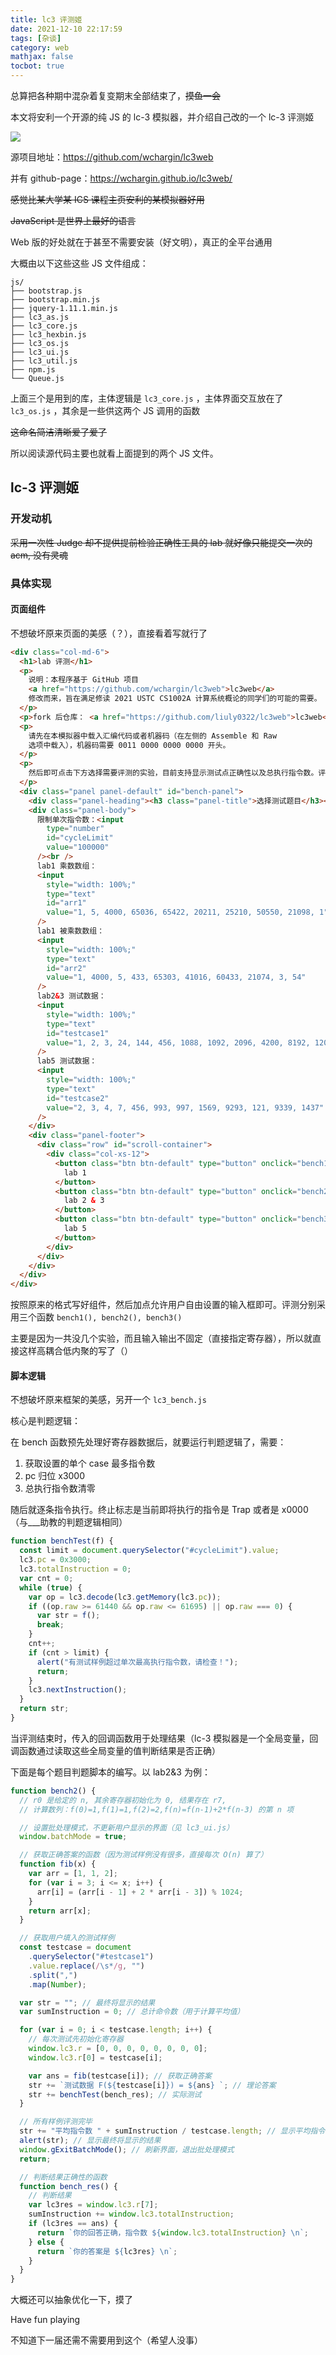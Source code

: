 ```yaml
---
title: lc3 评测姬
date: 2021-12-10 22:17:59
tags: [杂谈]
category: web
mathjax: false
tocbot: true
---
```


总算把各种期中混杂着复变期末全部结束了，~~摸鱼一会~~

本文将安利一个开源的纯 JS 的 lc-3 模拟器，并介绍自己改的一个 lc-3 评测姬

![](./lc3-bench/main.png)

<!-- more -->

源项目地址：https://github.com/wchargin/lc3web

并有 github-page：https://wchargin.github.io/lc3web/

~~感觉比某大学某 ICS 课程主页安利的某模拟器好用~~

~~JavaScript 是世界上最好的语言~~

Web 版的好处就在于甚至不需要安装（好文明），真正的全平台通用

大概由以下这些这些 JS 文件组成：

```shell
js/
├── bootstrap.js
├── bootstrap.min.js
├── jquery-1.11.1.min.js
├── lc3_as.js
├── lc3_core.js
├── lc3_hexbin.js
├── lc3_os.js
├── lc3_ui.js
├── lc3_util.js
├── npm.js
└── Queue.js
```

上面三个是用到的库，主体逻辑是 `lc3_core.js` ，主体界面交互放在了 `lc3_os.js` ，其余是一些供这两个 JS 调用的函数

~~这命名简洁清晰爱了爱了~~

所以阅读源代码主要也就看上面提到的两个 JS 文件。

## lc-3 评测姬

### 开发动机

~~采用一次性 Judge 却不提供提前检验正确性工具的 lab 就好像只能提交一次的 acm, 没有灵魂~~

### 具体实现

#### 页面组件

不想破坏原来页面的美感（？），直接看着写就行了

```html
<div class="col-md-6">
  <h1>lab 评测</h1>
  <p>
    说明：本程序基于 GitHub 项目
    <a href="https://github.com/wchargin/lc3web">lc3web</a>
    修改而来，旨在满足修读 2021 USTC CS1002A 计算系统概论的同学们的可能的需要。
  </p>
  <p>fork 后仓库： <a href="https://github.com/liuly0322/lc3web">lc3web</a></p>
  <p>
    请先在本模拟器中载入汇编代码或者机器码（在左侧的 Assemble 和 Raw
    选项中载入），机器码需要 0011 0000 0000 0000 开头。
  </p>
  <p>
    然后即可点击下方选择需要评测的实验，目前支持显示测试点正确性以及总执行指令数。评测要求基本参照助教文档。数据是自己随便给的，尽量全一点
  </p>
  <div class="panel panel-default" id="bench-panel">
    <div class="panel-heading"><h3 class="panel-title">选择测试题目</h3></div>
    <div class="panel-body">
      限制单次指令数：<input
        type="number"
        id="cycleLimit"
        value="100000"
      /><br />
      lab1 乘数数组：
      <input
        style="width: 100%;"
        type="text"
        id="arr1"
        value="1, 5, 4000, 65036, 65422, 20211, 25210, 50550, 21098, 1"
      />
      lab1 被乘数数组：
      <input
        style="width: 100%;"
        type="text"
        id="arr2"
        value="1, 4000, 5, 433, 65303, 41016, 60433, 21074, 3, 54"
      />
      lab2&3 测试数据：
      <input
        style="width: 100%;"
        type="text"
        id="testcase1"
        value="1, 2, 3, 24, 144, 456, 1088, 1092, 2096, 4200, 8192, 12000, 14000"
      />
      lab5 测试数据：
      <input
        style="width: 100%;"
        type="text"
        id="testcase2"
        value="2, 3, 4, 7, 456, 993, 997, 1569, 9293, 121, 9339, 1437"
      />
    </div>
    <div class="panel-footer">
      <div class="row" id="scroll-container">
        <div class="col-xs-12">
          <button class="btn btn-default" type="button" onclick="bench1()">
            lab 1
          </button>
          <button class="btn btn-default" type="button" onclick="bench2()">
            lab 2 & 3
          </button>
          <button class="btn btn-default" type="button" onclick="bench3()">
            lab 5
          </button>
        </div>
      </div>
    </div>
  </div>
</div>
```

按照原来的格式写好组件，然后加点允许用户自由设置的输入框即可。评测分别采用三个函数 `bench1(), bench2(), bench3()`

主要是因为一共没几个实验，而且输入输出不固定（直接指定寄存器），所以就直接这样高耦合低内聚的写了（）

#### 脚本逻辑

不想破坏原来框架的美感，另开一个 `lc3_bench.js`

核心是判题逻辑：

在 bench 函数预先处理好寄存器数据后，就要运行判题逻辑了，需要：

1. 获取设置的单个 case 最多指令数
2. pc 归位 x3000
3. 总执行指令数清零

随后就逐条指令执行。终止标志是当前即将执行的指令是 Trap 或者是 x0000（与\_\_\_助教的判题逻辑相同）

```javascript
function benchTest(f) {
  const limit = document.querySelector("#cycleLimit").value;
  lc3.pc = 0x3000;
  lc3.totalInstruction = 0;
  var cnt = 0;
  while (true) {
    var op = lc3.decode(lc3.getMemory(lc3.pc));
    if ((op.raw >= 61440 && op.raw <= 61695) || op.raw === 0) {
      var str = f();
      break;
    }
    cnt++;
    if (cnt > limit) {
      alert("有测试样例超过单次最高执行指令数，请检查！");
      return;
    }
    lc3.nextInstruction();
  }
  return str;
}
```

当评测结束时，传入的回调函数用于处理结果（lc-3 模拟器是一个全局变量，回调函数通过读取这些全局变量的值判断结果是否正确）

下面是每个题目判题脚本的编写。以 lab2&3 为例：

```javascript
function bench2() {
  // r0 是给定的 n, 其余寄存器初始化为 0, 结果存在 r7,
  // 计算数列：f(0)=1,f(1)=1,f(2)=2,f(n)=f(n-1)+2*f(n-3) 的第 n 项

  // 设置批处理模式，不更新用户显示的界面（见 lc3_ui.js）
  window.batchMode = true;

  // 获取正确答案的函数（因为测试样例没有很多，直接每次 O(n) 算了）
  function fib(x) {
    var arr = [1, 1, 2];
    for (var i = 3; i <= x; i++) {
      arr[i] = (arr[i - 1] + 2 * arr[i - 3]) % 1024;
    }
    return arr[x];
  }

  // 获取用户填入的测试样例
  const testcase = document
    .querySelector("#testcase1")
    .value.replace(/\s*/g, "")
    .split(",")
    .map(Number);

  var str = ""; // 最终将显示的结果
  var sumInstruction = 0; // 总计命令数（用于计算平均值）

  for (var i = 0; i < testcase.length; i++) {
    // 每次测试先初始化寄存器
    window.lc3.r = [0, 0, 0, 0, 0, 0, 0, 0];
    window.lc3.r[0] = testcase[i];

    var ans = fib(testcase[i]); // 获取正确答案
    str += `测试数据 F(${testcase[i]}) = ${ans} `; // 理论答案
    str += benchTest(bench_res); // 实际测试
  }

  // 所有样例评测完毕
  str += "平均指令数 " + sumInstruction / testcase.length; // 显示平均指令
  alert(str); // 显示最终将显示的结果
  window.gExitBatchMode(); // 刷新界面，退出批处理模式
  return;

  // 判断结果正确性的函数
  function bench_res() {
    // 判断结果
    var lc3res = window.lc3.r[7];
    sumInstruction += window.lc3.totalInstruction;
    if (lc3res == ans) {
      return `你的回答正确，指令数 ${window.lc3.totalInstruction} \n`;
    } else {
      return `你的答案是 ${lc3res} \n`;
    }
  }
}
```

大概还可以抽象优化一下，摸了

Have fun playing

不知道下一届还需不需要用到这个（希望人没事）
